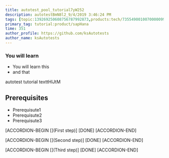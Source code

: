 ```yaml
---
title: autotest_pool_tutorial7yW252
description: autotestBmN8l2_9/4/2019 3:46:24 PM
tags: [topic:139269250608756787992873,products:tech/73554900100700000996,tutorial:experience/advanced]
primary_tag: tutorial:product/sapHana
time: 351
author_profile: https://github.com/ksAutotests
author_name: ksAutotests
---
```

### You will learn
- You will learn this
- and that

autotest tutorial texttHlJtM

## Prerequisites
- Prerequisute1
- Prerequisute2
- Prerequisute3

[ACCORDION-BEGIN [](First step)]
[DONE]
[ACCORDION-END]

[ACCORDION-BEGIN [](Second step)]
[DONE]
[ACCORDION-END]

[ACCORDION-BEGIN [](Third step)]
[DONE]
[ACCORDION-END]

